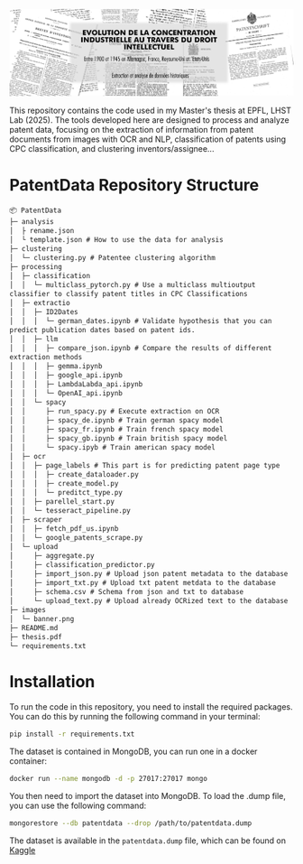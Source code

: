 ![](images/banner.png)

This repository contains the code used in my Master's thesis at EPFL, LHST Lab (2025).
The tools developed here are designed to process and analyze patent data, focusing on the extraction of information from patent documents from images with OCR and NLP, classification of patents using CPC classification, and clustering inventors/assignee...
# PatentData Repository Structure
```
📦 PatentData
├─ analysis
│  ├ rename.json 
│  └ template.json # How to use the data for analysis
├─ clustering
│  └─ clustering.py # Patentee clustering algorithm
├─ processing
│  ├─ classification
│  │  └─ multiclass_pytorch.py # Use a multiclass multioutput classifier to classify patent titles in CPC Classifications
│  ├─ extractio
│  │  ├─ ID2Dates
│  │  │  └─ german_dates.ipynb # Validate hypothesis that you can predict publication dates based on patent ids.
│  │  ├─ llm
│  │  │  ├─ compare_json.ipynb # Compare the results of different extraction methods
│  │  │  ├─ gemma.ipynb
│  │  │  ├─ google_api.ipynb
│  │  │  ├─ LambdaLabda_api.ipynb
│  │  │  └─ OpenAI_api.ipynb
│  │  └─ spacy
│  │     ├─ run_spacy.py # Execute extraction on OCR
│  │     ├─ spacy_de.ipynb # Train german spacy model
│  │     ├─ spacy_fr.ipynb # Train french spacy model
│  │     ├─ spacy_gb.ipynb # Train british spacy model
│  │     └─ spacy.ipyb # Train american spacy model
│  ├─ ocr
│  │  ├─ page_labels # This part is for predicting patent page type
│  │  │  ├─ create_dataloader.py
│  │  │  ├─ create_model.py
│  │  │  └─ preditct_type.py
│  │  ├─ parellel_start.py
│  │  └─ tesseract_pipeline.py
│  ├─ scraper 
│  │  ├─ fetch_pdf_us.ipynb
│  │  └─ google_patents_scrape.py
│  └─ upload
│     ├─ aggregate.py
│     ├─ classification_predictor.py
│     ├─ import_json.py # Upload json patent metadata to the database
│     ├─ import_txt.py # Upload txt patent metdata to the database
│     ├─ schema.csv # Schema from json and txt to database
│     └─ upload_text.py # Upload already OCRized text to the database
├─ images
│  └─ banner.png
├─ README.md
├─ thesis.pdf
└─ requirements.txt
```
# Installation
To run the code in this repository, you need to install the required packages. You can do this by running the following command in your terminal:
```bash
pip install -r requirements.txt
```
The dataset is contained in MongoDB, you can run one in a docker container:
```bash
docker run --name mongodb -d -p 27017:27017 mongo
```

You then need to import the dataset into MongoDB. To load the .dump file, you can use the following command:
```bash
mongorestore --db patentdata --drop /path/to/patentdata.dump
```

The dataset is available in the `patentdata.dump` file, which can be found on [Kaggle](https://www.kaggle.com/datasets/naelopode/patentdata)

